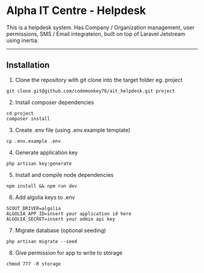 # Alpha IT Centre - Helpdesk

This is a helpdesk system. Has Company / Organization management, user permissions, SMS / Email integrateion, built on top of Laravel Jetstream using inertia.

---

## Installation

1. Clone the repository with git clone into the target folder eg. project


```shell script
git clone git@github.com/codemonkey76/ait_helpdesk.git project
```

2. Install composer dependencies

```shell script
cd project
composer install
```

3. Create .env file (using .env.example template)

```shell script
cp .env.example .env
```

4. Generate application key

```shell script
php artisan key:generate
```

5. Install and compile node dependencies

```shell script
npm install && npm run dev
```

6. Add algolia keys to .env
```shell script
SCOUT_DRIVER=algolia
ALGOLIA_APP_ID=insert your application id here
ALGOLIA_SECRET=insert your admin api key
```

7. Migrate database (optional seeding)

```shell script
php artisan migrate --seed
```

8. Give permission for app to write to storage

```shell script
chmod 777 -R storage
```
